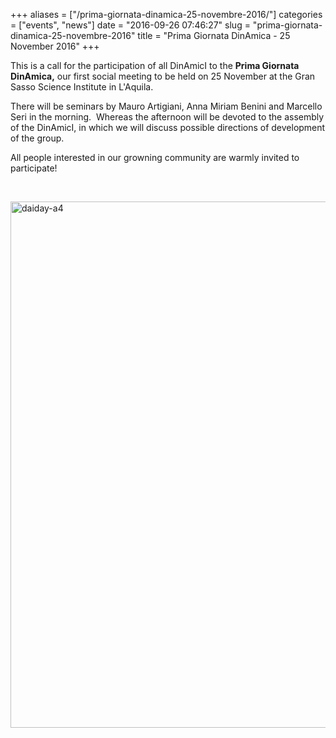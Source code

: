 +++
aliases = ["/prima-giornata-dinamica-25-novembre-2016/"]
categories = ["events", "news"]
date = "2016-09-26 07:46:27"
slug = "prima-giornata-dinamica-25-novembre-2016"
title = "Prima Giornata DinAmica - 25 November 2016"
+++

This is a call for the participation of all DinAmicI to the **Prima
Giornata DinAmica,** our first social meeting to be held on 25 November
at the Gran Sasso Science Institute in L'Aquila.

There will be seminars by Mauro Artigiani, Anna Miriam Benini and
Marcello Seri in the morning.  Whereas the afternoon will be devoted to
the assembly of the DinAmicI, in which we will discuss possible
directions of development of the group.

All people interested in our growning community are warmly invited to
participate!

 

[<img src="https://www.dinamici.org/wp-content/uploads/2016/09/daiday-a4.jpg" class="alignnone size-full wp-image-516" width="595" height="842" alt="daiday-a4" />](https://www.dinamici.org/wp-content/uploads/2016/09/daiday-a4.jpg)
